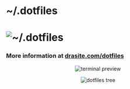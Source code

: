 # ~/.dotfiles
![~/.dotfiles](https://raw.githubusercontent.com/daniruiz/dotfiles/master/Screenshots/logo.png)
===============================

### More information at [drasite.com/dotfiles](https://drasite.com/dotfiles)
<p align="center">
  <img alt="terminal preview" src="https://raw.githubusercontent.com/daniruiz/dotfiles/master/Screenshots/terminal.png">
</p>
<p align="center">
  <img alt="dotfiles tree" src="https://raw.githubusercontent.com/daniruiz/dotfiles/master/Screenshots/tree.png">
</p>

